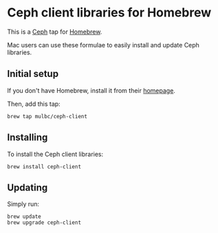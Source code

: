 # Ceph client libraries for Homebrew

This is a [Ceph][] tap for [Homebrew][].

Mac users can use these formulae to easily install and update Ceph libraries.

## Initial setup

If you don't have Homebrew, install it from their [homepage][homebrew].

Then, add this tap:

```
brew tap mulbc/ceph-client
```

## Installing

To install the Ceph client libraries:

```
brew install ceph-client
```

## Updating

Simply run:

```
brew update
brew upgrade ceph-client
```

[homebrew]: http://brew.sh/
[ceph]: https://ceph.com/
